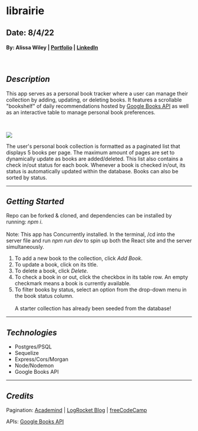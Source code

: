 # librairie

## Date: 8/4/22
#### By: Alissa Wiley | [Portfolio](https://alissaestelle.com/) | [LinkedIn](https://www.linkedin.com/in/alissaestelle/)
<br>

## **_Description_**


This app serves as a personal book tracker where a user can manage their collection by adding, updating, or deleting books. It features a scrollable "bookshelf" of daily recommendations hosted by [Google Books API](https://developers.google.com/books/docs/v1/using) as well as an interactive table to manage personal book preferences.

<br>

![](BookBar.gif)

The user's personal book collection is formatted as a paginated list that displays 5 books per page. The maximum amount of pages are set to dynamically update as books are added/deleted. This list also contains a check in/out status for each book. Whenever a book is checked in/out, its status is automatically updated within the database. Books can also be sorted by status.

---

**_Getting Started_**
-
Repo can be forked & cloned, and dependencies can be installed by running: _npm i_.
<br><br>
Note: This app has Concurrently installed. In the terminal, /cd into the server file and run *npm run dev* to spin up both the React site and the server simultaneously.
<br>

1. To add a new book to the collection, click _Add Book_.
2. To update a book, click on its title.
3. To delete a book, click _Delete_.
4. To check a book in or out, click the checkbox in its table row. An empty checkmark means a book is currently available.
5. To filter books by status, select an option from the drop-down menu in the book status column.
<br><br>
A starter collection has already been seeded from the database!

---

**_Technologies_**
- 

- Postgres/PSQL
- Sequelize
- Express/Cors/Morgan
- Node/Nodemon
- Google Books API

---

**_Credits_**
-

Pagination:
[Academind](https://academind.com/tutorials/reactjs-pagination) | [LogRocket Blog](https://blog.logrocket.com/react-pagination-scratch-hooks/) | [freeCodeCamp](https://www.freecodecamp.org/news/build-a-custom-pagination-component-in-react/)

APIs: [Google Books API](https://developers.google.com/books/docs/v1/using)




